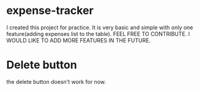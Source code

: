 # expense-tracker

I created this project for practice. 
It is very basic and simple with only one feature(adding expenses list to the table).
FEEL FREE TO CONTRIBUTE. I WOULD LIKE TO ADD MORE FEATURES IN THE FUTURE.
# Delete button
the delete button doesn't work for now. 
